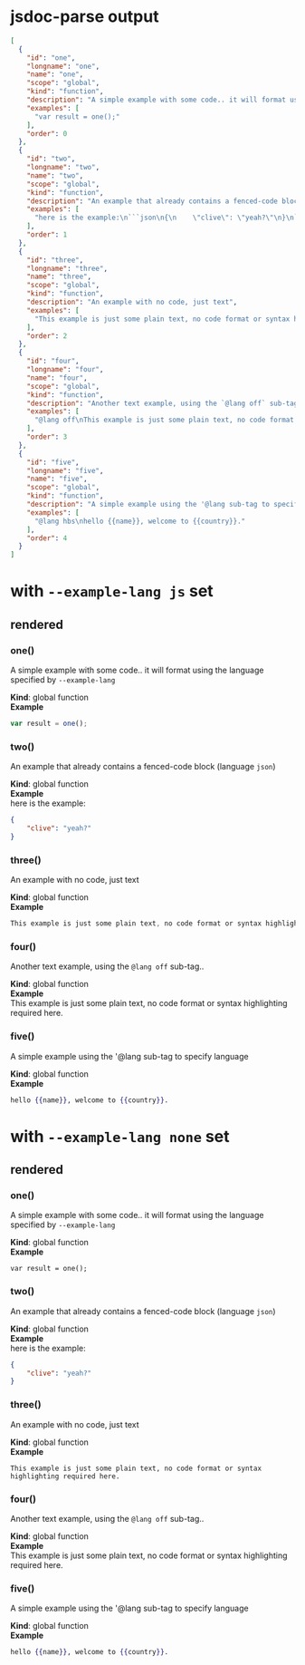 # jsdoc-parse output
```json
[
  {
    "id": "one",
    "longname": "one",
    "name": "one",
    "scope": "global",
    "kind": "function",
    "description": "A simple example with some code.. it will format using the language specified by `--example-lang`",
    "examples": [
      "var result = one();"
    ],
    "order": 0
  },
  {
    "id": "two",
    "longname": "two",
    "name": "two",
    "scope": "global",
    "kind": "function",
    "description": "An example that already contains a fenced-code block (language `json`)",
    "examples": [
      "here is the example:\n```json\n{\n    \"clive\": \"yeah?\"\n}\n```"
    ],
    "order": 1
  },
  {
    "id": "three",
    "longname": "three",
    "name": "three",
    "scope": "global",
    "kind": "function",
    "description": "An example with no code, just text",
    "examples": [
      "This example is just some plain text, no code format or syntax highlighting required here."
    ],
    "order": 2
  },
  {
    "id": "four",
    "longname": "four",
    "name": "four",
    "scope": "global",
    "kind": "function",
    "description": "Another text example, using the `@lang off` sub-tag..",
    "examples": [
      "@lang off\nThis example is just some plain text, no code format or syntax highlighting required here."
    ],
    "order": 3
  },
  {
    "id": "five",
    "longname": "five",
    "name": "five",
    "scope": "global",
    "kind": "function",
    "description": "A simple example using the '@lang sub-tag to specify language",
    "examples": [
      "@lang hbs\nhello {{name}}, welcome to {{country}}."
    ],
    "order": 4
  }
]
```

# with `--example-lang js` set
## rendered
<a name="one"></a>
### one()
A simple example with some code.. it will format using the language specified by `--example-lang`

**Kind**: global function  
**Example**  
```js
var result = one();
```
<a name="two"></a>
### two()
An example that already contains a fenced-code block (language `json`)

**Kind**: global function  
**Example**  
here is the example:
```json
{
    "clive": "yeah?"
}
```
<a name="three"></a>
### three()
An example with no code, just text

**Kind**: global function  
**Example**  
```js
This example is just some plain text, no code format or syntax highlighting required here.
```
<a name="four"></a>
### four()
Another text example, using the `@lang off` sub-tag..

**Kind**: global function  
**Example**  
This example is just some plain text, no code format or syntax highlighting required here.
<a name="five"></a>
### five()
A simple example using the '@lang sub-tag to specify language

**Kind**: global function  
**Example**  
```hbs
hello {{name}}, welcome to {{country}}.
```

# with `--example-lang none` set
## rendered
<a name="one"></a>
### one()
A simple example with some code.. it will format using the language specified by `--example-lang`

**Kind**: global function  
**Example**  
```none
var result = one();
```
<a name="two"></a>
### two()
An example that already contains a fenced-code block (language `json`)

**Kind**: global function  
**Example**  
here is the example:
```json
{
    "clive": "yeah?"
}
```
<a name="three"></a>
### three()
An example with no code, just text

**Kind**: global function  
**Example**  
```none
This example is just some plain text, no code format or syntax highlighting required here.
```
<a name="four"></a>
### four()
Another text example, using the `@lang off` sub-tag..

**Kind**: global function  
**Example**  
This example is just some plain text, no code format or syntax highlighting required here.
<a name="five"></a>
### five()
A simple example using the '@lang sub-tag to specify language

**Kind**: global function  
**Example**  
```hbs
hello {{name}}, welcome to {{country}}.
```
